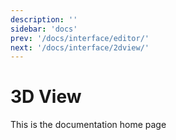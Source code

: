 ```yaml
---
description: ''
sidebar: 'docs'
prev: '/docs/interface/editor/'
next: '/docs/interface/2dview/'
---
```


# 3D View

This is the documentation home page